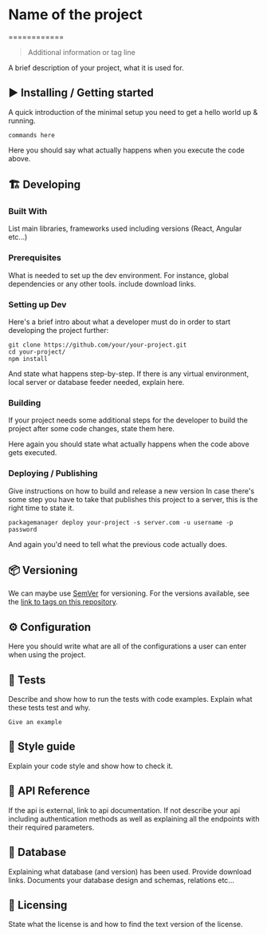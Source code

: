 # Name of the project
============
> Additional information or tag line

A brief description of your project, what it is used for.

## ▶️ Installing / Getting started

A quick introduction of the minimal setup you need to get a hello world up &
running.

```shell
commands here
```

Here you should say what actually happens when you execute the code above.

## 🏗 Developing

### Built With
List main libraries, frameworks used including versions (React, Angular etc...)

### Prerequisites
What is needed to set up the dev environment. For instance, global dependencies or any other tools. include download links.


### Setting up Dev

Here's a brief intro about what a developer must do in order to start developing
the project further:

```shell
git clone https://github.com/your/your-project.git
cd your-project/
npm install
```

And state what happens step-by-step. If there is any virtual environment, local server or database feeder needed, explain here.

### Building

If your project needs some additional steps for the developer to build the
project after some code changes, state them here.

Here again you should state what actually happens when the code above gets
executed.

### Deploying / Publishing
Give instructions on how to build and release a new version
In case there's some step you have to take that publishes this project to a
server, this is the right time to state it.

```shell
packagemanager deploy your-project -s server.com -u username -p password
```

And again you'd need to tell what the previous code actually does.

## 📦 Versioning

We can maybe use [SemVer](http://semver.org/) for versioning. For the versions available, see the [link to tags on this repository](/tags).


## ⚙️ Configuration

Here you should write what are all of the configurations a user can enter when
using the project.

## 🔬 Tests

Describe and show how to run the tests with code examples.
Explain what these tests test and why.

```shell
Give an example
```

## 🎨 Style guide

Explain your code style and show how to check it.

## 📘 API Reference

If the api is external, link to api documentation. If not describe your api including authentication methods as well as explaining all the endpoints with their required parameters.


## 💾 Database

Explaining what database (and version) has been used. Provide download links.
Documents your database design and schemas, relations etc... 

## 📜 Licensing

State what the license is and how to find the text version of the license.